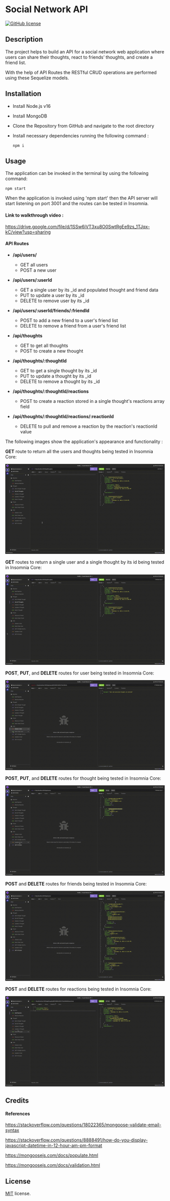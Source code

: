 # Social Network API

[![GitHub license](https://img.shields.io/badge/License-MIT-yellow.svg)](https://opensource.org/licenses/MIT)

## Description

The project helps to build an API for a social network web application where users can share their thoughts, react to friends’ thoughts, and create a friend list.

With the help of API Routes the RESTful CRUD operations are performed using these Sequelize models.

## Installation

- Install Node.js v16
- Install MongoDB
- Clone the Repository from GitHub and navigate to the root directory
- Install necessary dependencies running the following command :

  ```
  npm i
  ```

## Usage

The application can be invoked in the terminal by using the following command:

```
npm start
```

When the application is invoked using 'npm start' then the API server will start listening on port 3001 and the routes can be tested in Insomnia.

#### Link to walkthrough video :

https://drive.google.com/file/d/1SSw6iVT3xu8O0SwtRgEe9zs_1TJqx-kC/view?usp=sharing

#### API Routes

- **/api/users/**
  - GET all users
  - POST a new user
- **/api/users/:userId**

  - GET a single user by its \_id and populated thought and friend data
  - PUT to update a user by its \_id
  - DELETE to remove user by its \_id

- **/api/users/:userId/friends/:friendId**

  - POST to add a new friend to a user's friend list
  - DELETE to remove a friend from a user's friend list

- **/api/thoughts**

  - GET to get all thoughts
  - POST to create a new thought

- **/api/thoughts/:thoughtId**

  - GET to get a single thought by its \_id
  - PUT to update a thought by its \_id
  - DELETE to remove a thought by its \_id

- **/api/thoughts/:thoughtId/reactions**

  - POST to create a reaction stored in a single thought's reactions array field

- **/api/thoughts/:thoughtId/reactions/:reactionId**

  - DELETE to pull and remove a reaction by the reaction's reactionId value

The following images show the application's appearance and functionality :

**GET** route to return all the users and thoughts being tested in Insomnia Core:

![LM 1](./assets/images/get.gif)

**GET** routes to return a single user and a single thought by its id being tested in Insomnia Core:

![LM 2](./assets/images/getsingle.gif)

**POST**, **PUT**, and **DELETE** routes for user being tested in Insomnia Core:

![LM 3](./assets/images/user1.gif)

**POST**, **PUT**, and **DELETE** routes for thought being tested in Insomnia Core:

![LM 4](./assets/images/thought.gif)

**POST** and **DELETE** routes for friends being tested in Insomnia Core:

![LM 5](./assets/images/friend.gif)

**POST** and **DELETE** routes for reactions being tested in Insomnia Core:

![LM 5](./assets/images/reaction.gif)

## Credits

#### References

https://stackoverflow.com/questions/18022365/mongoose-validate-email-syntax

https://stackoverflow.com/questions/8888491/how-do-you-display-javascript-datetime-in-12-hour-am-pm-format

https://mongoosejs.com/docs/populate.html

https://mongoosejs.com/docs/validation.html

## License

[MIT](https://opensource.org/licenses/MIT) license.
